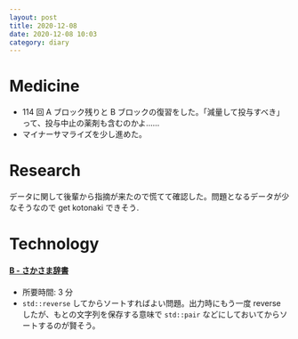 ```yaml
---
layout: post
title: 2020-12-08
date: 2020-12-08 10:03
category: diary
---
```


# Medicine
- 114 回 A ブロック残りと B ブロックの復習をした。「減量して投与すべき」って、投与中止の薬剤も含むのかよ……
- マイナーサマライズを少し進めた。

# Research
データに関して後輩から指摘が来たので慌てて確認した。問題となるデータが少なそうなので get kotonaki できそう.

# Technology

#### [B - さかさま辞書](https://atcoder.jp/contests/arc003/tasks/arc003_2)
- 所要時間: 3 分
- `std::reverse` してからソートすればよい問題。出力時にもう一度 reverse したが、もとの文字列を保存する意味で `std::pair` などにしておいてからソートするのが賢そう。